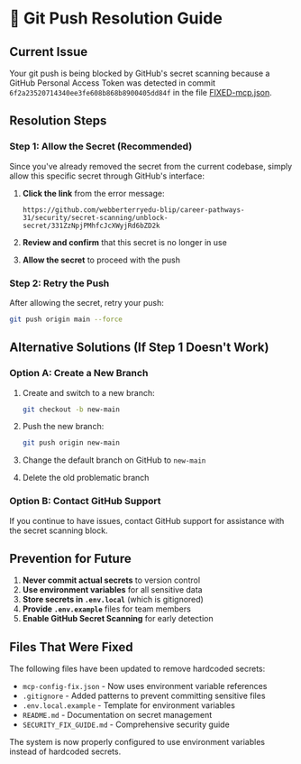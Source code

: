 # 🚀 Git Push Resolution Guide

## Current Issue
Your git push is being blocked by GitHub's secret scanning because a GitHub Personal Access Token was detected in commit `6f2a23520714340ee3fe608b868b8900405dd84f` in the file [FIXED-mcp.json](file://c:\Users\webbe\Documents\GitHub\career-pathways-31\FIXED-mcp.json).

## Resolution Steps

### Step 1: Allow the Secret (Recommended)
Since you've already removed the secret from the current codebase, simply allow this specific secret through GitHub's interface:

1. **Click the link** from the error message:
   ```
   https://github.com/webberterryedu-blip/career-pathways-31/security/secret-scanning/unblock-secret/331ZzNpjPMhfcJcXWyjRd6bZD2k
   ```

2. **Review and confirm** that this secret is no longer in use

3. **Allow the secret** to proceed with the push

### Step 2: Retry the Push
After allowing the secret, retry your push:
```bash
git push origin main --force
```

## Alternative Solutions (If Step 1 Doesn't Work)

### Option A: Create a New Branch
1. Create and switch to a new branch:
   ```bash
   git checkout -b new-main
   ```

2. Push the new branch:
   ```bash
   git push origin new-main
   ```

3. Change the default branch on GitHub to `new-main`

4. Delete the old problematic branch

### Option B: Contact GitHub Support
If you continue to have issues, contact GitHub support for assistance with the secret scanning block.

## Prevention for Future

1. **Never commit actual secrets** to version control
2. **Use environment variables** for all sensitive data
3. **Store secrets in `.env.local`** (which is gitignored)
4. **Provide `.env.example`** files for team members
5. **Enable GitHub Secret Scanning** for early detection

## Files That Were Fixed
The following files have been updated to remove hardcoded secrets:
- `mcp-config-fix.json` - Now uses environment variable references
- `.gitignore` - Added patterns to prevent committing sensitive files
- `.env.local.example` - Template for environment variables
- `README.md` - Documentation on secret management
- `SECURITY_FIX_GUIDE.md` - Comprehensive security guide

The system is now properly configured to use environment variables instead of hardcoded secrets.
